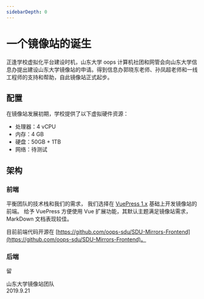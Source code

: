 ```yaml
---
sidebarDepth: 0
---
```

# 一个镜像站的诞生

正逢学校虚拟化平台建设时机，山东大学 oops 计算机社团和网管会向山东大学信息办提出建设山东大学镜像站的申请。得到信息办郭晓东老师、孙凤超老师和一线工程师的支持和帮助，自此镜像站正式起步。

## 配置

在镜像站发展初期，学校提供了以下虚拟硬件资源：

- 处理器：4 vCPU
- 内存：4 GB
- 硬盘：50GB + 1TB
- 网络：待测试

## 架构

### 前端

平衡团队的技术栈和我们的需求，
我们选择在 [VuePress 1.x](https://github.com/suxb201/Learning-and-Practicing) 基础上开发镜像站的前端。
给予 VuePress 方便使用 Vue 扩展功能，其默认主题满足镜像站需求，MarkDown 文档表现较佳。

目前前端代码开源在 [https://github.com/oops-sdu/SDU-Mirrors-Frontend](https://github.com/oops-sdu/SDU-Mirrors-Frontend)。

### 后端

留

山东大学镜像站团队  
2019.9.21
